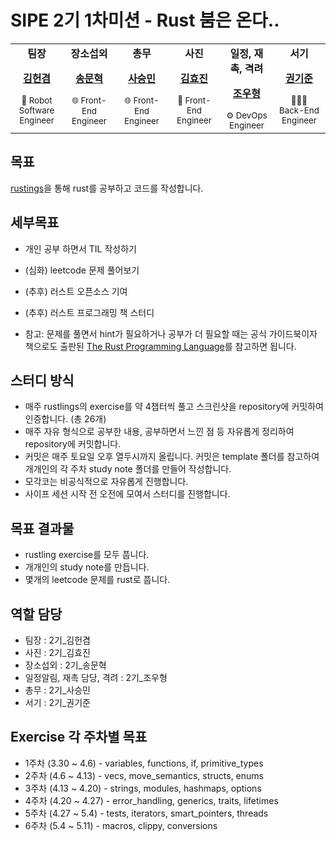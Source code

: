 # SIPE 2기 1차미션 - Rust 붐은 온다..

<table width="100%" align="center">
  <tr>
    <td align="center" valign="top" width="16.66%"><b>팀장</b><a href="https://github.com/raacker"><img src="https://github.com/sipe-team/2-1_rust/assets/60775453/e86de008-796e-45d0-a8ad-642c9693f92c" alt=""/><br /><p><b>김헌겸</b></p></a><small>🤖 Robot Software Engineer</small></td>
    <td align="center" valign="top" width="16.66%"><b>장소섭외</b><a href="https://github.com/mike2ox"><img src="https://github.com/sipe-team/2-1_rust/assets/60775453/6fb08e56-bdbf-46b1-afb8-e7d2382bb911" alt=""/><br /><p><b>송문혁</b></p></a><small>🌐 Front-End Engineer</small></td>
    <td align="center" valign="top" width="16.66%"><b>총무</b><a href="https://github.com/saseungmin"><img src="https://github.com/sipe-team/2-1_rust/assets/60775453/0a7ed783-a43c-408b-80e7-bcffc6ddcbd3" alt=""/><br /><p><b>사승민</b></p></a><small>🌐 Front-End Engineer</small></td>
    <td align="center" valign="top" width="16.66%"><b>사진</b><a href="https://github.com/hy57in"><img src="https://github.com/sipe-team/2-1_rust/assets/60775453/ebb6ef7b-de1d-43ab-b7b1-8301f83f296e" alt=""/><br /><p><b>김효진</b></p></a><small>🐤 Front-End Engineer</small></td>
    <td align="center" valign="top" width="16.66%"><b>일정, 재촉, 격려</b><a href="https://github.com/UhyeongJo"><img src="https://github.com/sipe-team/2-1_rust/assets/60775453/a09f3eee-44b6-4c59-8183-a68e2e7a4897" alt=""/><br /><p><b>조우형</b></p></a><small>⚙️ DevOps Engineer</small></td>
    <td align="center" valign="top" width="16.66%"><b>서기</b><a href="https://github.com/kkjsw17"><img src="https://github.com/sipe-team/2-1_rust/assets/60775453/b283b921-b85d-4152-862a-fd4691770092" alt=""/><br /><p><b>권기준</b></p></a><small>🧑🏻‍💻 Back-End Engineer</small></td>
  </tr>
</table>

## 목표

[rustings](https://github.com/rust-lang/rustlings)을 통해 rust를 공부하고 코드를 작성합니다.

## 세부목표

- 개인 공부 하면서 TIL 작성하기
- (심화) leetcode 문제 풀어보기
- (추후) 러스트 오픈소스 기여
- (추후) 러스트 프로그래밍 책 스터디

- 참고: 문제를 풀면서 hint가 필요하거나 공부가 더 필요할 때는 공식 가이드북이자 책으로도 출판된 [The Rust Programming Language](https://doc.rust-kr.org)를 참고하면 됩니다.

## 스터디 방식

- 매주 rustlings의 exercise를 약 4챕터씩 풀고 스크린샷을 repository에 커밋하여 인증합니다. (총 26개)
- 매주 자유 형식으로 공부한 내용, 공부하면서 느낀 점 등 자유롭게 정리하여 repository에 커밋합니다.
- 커밋은 매주 토요일 오후 열두시까지 올립니다. 커밋은 template 폴더를 참고하여 개개인의 각 주차 study note 폴더를 만들어 작성합니다.
- 모각코는 비공식적으로 자유롭게 진행합니다.
- 사이프 세션 시작 전 오전에 모여서 스터디를 진행합니다.

## 목표 결과물

- rustling exercise를 모두 풉니다.
- 개개인의 study note를 만듭니다.
- 몇개의 leetcode 문제를 rust로 풉니다.

## 역할 담당

- 팀장 : 2기\_김헌겸
- 사진 : 2기\_김효진
- 장소섭외 : 2기\_송문혁
- 일정알림, 재촉 담당, 격려 : 2기\_조우형
- 총무 : 2기\_사승민
- 서기 : 2기\_권기준

## Exercise 각 주차별 목표

- 1주차 (3.30 ~ 4.6) - variables, functions, if, primitive_types
- 2주차 (4.6 ~ 4.13) - vecs, move_semantics, structs, enums
- 3주차 (4.13 ~ 4.20) - strings, modules, hashmaps, options
- 4주차 (4.20 ~ 4.27) - error_handling, generics, traits, lifetimes
- 5주차 (4.27 ~ 5.4) - tests, iterators, smart_pointers, threads
- 6주차 (5.4 ~ 5.11) - macros, clippy, conversions
